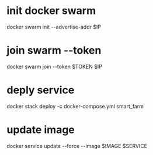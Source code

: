 # init docker swarm
docker swarm init --advertise-addr $IP
# join swarm --token 
docker swarm join --token $TOKEN $IP
# deply service
docker stack deploy -c docker-compose.yml smart_farm
# update image
docker service update --force --image $IMAGE  $SERVICE 